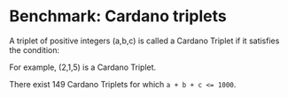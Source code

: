 Benchmark: Cardano triplets
===========================


A triplet of positive integers (a,b,c) is called a Cardano Triplet if it satisfies the condition:




For example, (2,1,5) is a Cardano Triplet.

There exist 149 Cardano Triplets for which `a + b + c <= 1000`.
